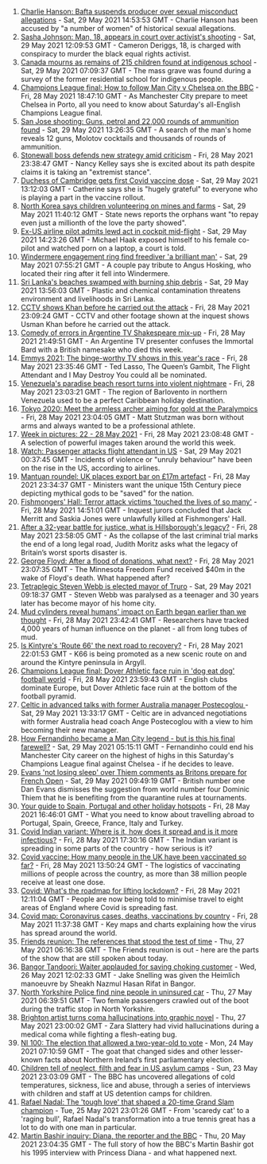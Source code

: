 1. [Charlie Hanson: Bafta suspends producer over sexual misconduct allegations](https://www.bbc.co.uk/news/uk-57291604) - Sat, 29 May 2021 14:53:53 GMT - Charlie Hanson has been accused by "a number of women" of historical sexual allegations.
2. [Sasha Johnson: Man, 18, appears in court over activist's shooting](https://www.bbc.co.uk/news/uk-england-london-57293434) - Sat, 29 May 2021 12:09:53 GMT - Cameron Deriggs, 18, is charged with conspiracy to murder the black equal rights activist.
3. [Canada mourns as remains of 215 children found at indigenous school](https://www.bbc.co.uk/news/world-us-canada-57291530) - Sat, 29 May 2021 07:09:37 GMT - The mass grave was found during a survey of the former residential school for indigenous people.
4. [Champions League final: How to follow Man City v Chelsea on the BBC](https://www.bbc.co.uk/sport/football/57268064) - Fri, 28 May 2021 18:47:10 GMT - As Manchester City prepare to meet Chelsea in Porto, all you need to know about Saturday's all-English Champions League final.
5. [San Jose shooting: Guns, petrol and 22,000 rounds of ammunition found](https://www.bbc.co.uk/news/world-us-canada-57293174) - Sat, 29 May 2021 13:26:35 GMT - A search of the man's home reveals 12 guns, Molotov cocktails and thousands of rounds of ammunition.
6. [Stonewall boss defends new strategy amid criticism](https://www.bbc.co.uk/news/uk-57281448) - Fri, 28 May 2021 23:38:47 GMT - Nancy Kelley says she is excited about its path despite claims it is taking an "extremist stance".
7. [Duchess of Cambridge gets first Covid vaccine dose](https://www.bbc.co.uk/news/uk-57291608) - Sat, 29 May 2021 13:12:03 GMT - Catherine says she is "hugely grateful" to everyone who is playing a part in the vaccine rollout.
8. [North Korea says children volunteering on mines and farms](https://www.bbc.co.uk/news/world-asia-57293167) - Sat, 29 May 2021 11:40:12 GMT - State news reports the orphans want "to repay even just a millionth of the love the party showed".
9. [Ex-US airline pilot admits lewd act in cockpit mid-flight](https://www.bbc.co.uk/news/world-us-canada-57294412) - Sat, 29 May 2021 14:23:26 GMT - Michael Haak exposed himself to his female co-pilot and watched porn on a laptop, a court is told.
10. [Windermere engagement ring find freediver 'a brilliant man'](https://www.bbc.co.uk/news/uk-england-cumbria-57282000) - Sat, 29 May 2021 07:55:21 GMT - A couple pay tribute to Angus Hosking, who located their ring after it fell into Windermere.
11. [Sri Lanka's beaches swamped with burning ship debris](https://www.bbc.co.uk/news/world-asia-57292558) - Sat, 29 May 2021 13:56:03 GMT - Plastic and chemical contamination threatens environment and livelihoods in Sri Lanka.
12. [CCTV shows Khan before he carried out the attack](https://www.bbc.co.uk/news/uk-57283303) - Fri, 28 May 2021 23:09:24 GMT - CCTV and other footage shown at the inquest shows Usman Khan before he carried out the attack.
13. [Comedy of errors in Argentine TV Shakespeare mix-up](https://www.bbc.co.uk/news/world-latin-america-57287764) - Fri, 28 May 2021 21:49:51 GMT - An Argentine TV presenter confuses the Immortal Bard with a British namesake who died this week.
14. [Emmys 2021: The binge-worthy TV shows in this year's race](https://www.bbc.co.uk/news/entertainment-arts-57061121) - Fri, 28 May 2021 23:35:46 GMT - Ted Lasso, The Queen’s Gambit, The Flight Attendant and I May Destroy You could all be nominated.
15. [Venezuela's paradise beach resort turns into violent nightmare](https://www.bbc.co.uk/news/world-latin-america-57027348) - Fri, 28 May 2021 23:03:21 GMT - The region of Barlovento in northern Venezuela used to be a perfect Caribbean holiday destination.
16. [Tokyo 2020: Meet the armless archer aiming for gold at the Paralympics](https://www.bbc.co.uk/news/world-us-canada-57261990) - Fri, 28 May 2021 23:04:05 GMT - Matt Stutzman was born without arms and always wanted to be a professional athlete.
17. [Week in pictures: 22 - 28 May 2021](https://www.bbc.co.uk/news/in-pictures-57280537) - Fri, 28 May 2021 23:08:48 GMT - A selection of powerful images taken around the world this week.
18. [Watch: Passenger attacks flight attendant in US](https://www.bbc.co.uk/news/world-us-canada-57290987) - Sat, 29 May 2021 00:37:45 GMT - Incidents of violence or "unruly behaviour" have been on the rise in the US, according to airlines.
19. [Mantuan roundel: UK places export bar on £17m artefact](https://www.bbc.co.uk/news/uk-57287130) - Fri, 28 May 2021 23:34:37 GMT - Ministers want the unique 15th Century piece depicting mythical gods to be "saved" for the nation.
20. [Fishmongers' Hall: Terror attack victims 'touched the lives of so many'](https://www.bbc.co.uk/news/uk-england-london-57283625) - Fri, 28 May 2021 14:51:01 GMT - Inquest jurors concluded that Jack Merritt and Saskia Jones were unlawfully killed at Fishmongers' Hall.
21. [After a 32-year battle for justice, what is Hillsborough's legacy?](https://www.bbc.co.uk/news/uk-57281398) - Fri, 28 May 2021 23:58:05 GMT - As the collapse of the last criminal trial marks the end of a long legal road, Judith Moritz asks what the legacy of Britain’s worst sports disaster is.
22. [George Floyd: After a flood of donations, what next?](https://www.bbc.co.uk/news/world-us-canada-57285779) - Fri, 28 May 2021 23:07:35 GMT - The Minnesota Freedom Fund received $40m in the wake of Floyd's death. What happened after?
23. [Tetraplegic Steven Webb is elected mayor of Truro](https://www.bbc.co.uk/news/uk-england-cornwall-57203714) - Sat, 29 May 2021 09:18:37 GMT - Steven Webb was paralysed as a teenager and 30 years later has become mayor of his home city.
24. [Mud cylinders reveal humans' impact on Earth began earlier than we thought](https://www.bbc.co.uk/news/science-environment-57273664) - Fri, 28 May 2021 23:42:41 GMT - Researchers have tracked 4,000 years of human influence on the planet - all from long tubes of mud.
25. [Is Kintyre's 'Route 66' the next road to recovery?](https://www.bbc.co.uk/news/uk-scotland-glasgow-west-57170602) - Fri, 28 May 2021 22:01:53 GMT - K66 is being promoted as a new scenic route on and around the Kintyre peninsula in Argyll.
26. [Champions League final: Dover Athletic face ruin in 'dog eat dog' football world](https://www.bbc.co.uk/news/uk-england-kent-57177208) - Fri, 28 May 2021 23:59:43 GMT - English clubs dominate Europe, but Dover Athletic face ruin at the bottom of the football pyramid.
27. [Celtic in advanced talks with former Australia manager Postecoglou ](https://www.bbc.co.uk/sport/football/57293750) - Sat, 29 May 2021 13:33:17 GMT - Celtic are in advanced negotiations with former Australia head coach Ange Postecoglou with a view to him becoming their new manager.
28. [How Fernandinho became a Man City legend - but is this his final farewell?](https://www.bbc.co.uk/sport/football/56903705) - Sat, 29 May 2021 05:15:11 GMT - Fernandinho could end his Manchester City career on the highest of highs in this Saturday's Champions League final against Chelsea - if he decides to leave.
29. [Evans 'not losing sleep' over Thiem comments as Britons prepare for French Open](https://www.bbc.co.uk/sport/tennis/57284034) - Sat, 29 May 2021 09:49:19 GMT - British number one Dan Evans dismisses the suggestion from world number four Dominic Thiem that he is benefiting from the quarantine rules at tournaments.
30. [Your guide to Spain, Portugal and other holiday hotspots](https://www.bbc.co.uk/news/explainers-56997931) - Fri, 28 May 2021 16:46:01 GMT - What you need to know about travelling abroad to Portugal, Spain, Greece, France, Italy and Turkey.
31. [Covid Indian variant: Where is it, how does it spread and is it more infectious?](https://www.bbc.co.uk/news/health-57157496) - Fri, 28 May 2021 17:30:16 GMT - The Indian variant is spreading in some parts of the country - how serious is it?
32. [Covid vaccine: How many people in the UK have been vaccinated so far?](https://www.bbc.co.uk/news/health-55274833) - Fri, 28 May 2021 13:50:24 GMT - The logistics of vaccinating millions of people across the country, as more than 38 million people receive at least one dose.
33. [Covid: What's the roadmap for lifting lockdown?](https://www.bbc.co.uk/news/explainers-52530518) - Fri, 28 May 2021 12:11:04 GMT - People are now being told to minimise travel to eight areas of England where Covid is spreading fast.
34. [Covid map: Coronavirus cases, deaths, vaccinations by country](https://www.bbc.co.uk/news/world-51235105) - Fri, 28 May 2021 11:37:38 GMT - Key maps and charts explaining how the virus has spread around the world.
35. [Friends reunion: The references that stood the test of time](https://www.bbc.co.uk/news/newsbeat-57200054) - Thu, 27 May 2021 06:16:38 GMT - The Friends reunion is out - here are the parts of the show that are still spoken about today.
36. [Bangor Tandoori: Waiter applauded for saving choking customer](https://www.bbc.co.uk/news/uk-wales-57254694) - Wed, 26 May 2021 12:02:33 GMT - Jake Snelling was given the Heimlich manoeuvre by Sheakh Nazmul Hasan Rifat in Bangor.
37. [North Yorkshire Police find nine people in uninsured car](https://www.bbc.co.uk/news/uk-england-york-north-yorkshire-57261144) - Thu, 27 May 2021 06:39:51 GMT - Two female passengers crawled out of the boot during the traffic stop in North Yorkshire.
38. [Brighton artist turns coma hallucinations into graphic novel](https://www.bbc.co.uk/news/uk-england-sussex-57206923) - Thu, 27 May 2021 23:00:02 GMT - Zara Slattery had vivid hallucinations during a medical coma while fighting a flesh-eating bug.
39. [NI 100: The election that allowed a two-year-old to vote](https://www.bbc.co.uk/news/uk-northern-ireland-57157662) - Mon, 24 May 2021 07:10:59 GMT - The goat that changed sides and other lesser-known facts about Northern Ireland’s first parliamentary election.
40. [Children tell of neglect, filth and fear in US asylum camps](https://www.bbc.co.uk/news/world-us-canada-57149721) - Sun, 23 May 2021 23:03:09 GMT - The BBC has uncovered allegations of cold temperatures, sickness, lice and abuse, through a series of interviews with children and staff at US detention camps for children.
41. [Rafael Nadal: The 'tough love' that shaped a 20-time Grand Slam champion](https://www.bbc.co.uk/sport/tennis/56090941) - Tue, 25 May 2021 23:01:26 GMT - From 'scaredy cat' to a 'raging bull', Rafael Nadal's transformation into a true tennis great has a lot to do with one man in particular.
42. [Martin Bashir inquiry: Diana, the reporter and the BBC](https://www.bbc.co.uk/news/uk-56680229) - Thu, 20 May 2021 23:04:35 GMT - The full story of how the BBC's Martin Bashir got his 1995 interview with Princess Diana - and what happened next.
